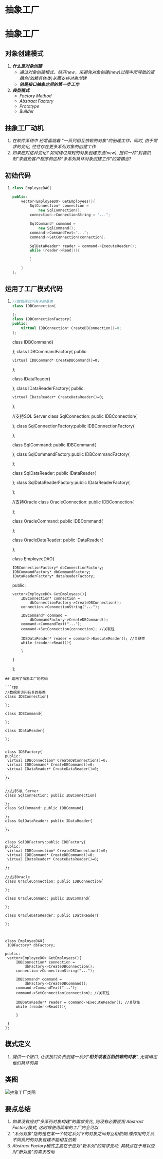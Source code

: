 # 抽象工厂


# 抽象工厂

## 对象创建模式

1. ***什么是对象创建***
   - *通过对象创建模式，绕开new，来避免对象创建(new)过程中所导致的紧耦合(依赖具体类)从而支持对象创建*
   - ***他是接口抽象之后的第一步工作***
2. ***典型模式***
   - *Factory Method*
   - *Abstract Factory*
   - *Prototype*
   - *Builder*

## 抽象工厂动机

1. *在软件系统中 经常面临着 "一系列相互依赖的对象"的创建工作，同时, 由于需求的变化, 往往存在更多系列对象的创建工作*
2. *如果应对这种变化? 如何绕过常规的对象创建方法(new), 提供一种"封装机制"来避免客户程序和这种"多系列具体对象创建工作"的紧耦合?*

## 初始代码

1. ```cpp
   class EmployeeDAO{
   
   public:
       vector<EmployeeDO> GetEmployees(){
           SqlConnection* connection =
               new SqlConnection();
           connection->ConnectionString = "...";
   
           SqlCommand* command =
               new SqlCommand();
           command->CommandText="...";
           command->SetConnection(connection);
   
           SqlDataReader* reader = command->ExecuteReader();
           while (reader->Read()){
   
           }
   
       }
   };
   ```

## 运用了工厂模式代码

1. ```cpp
   //数据库访问有关的基类
   class IDBConnection{
   
   };
   class IDBConnectionFactory{
   public:
       virtual IDBConnection* CreateDBConnection()=0;
   };
   ```
   
   class IDBCommand{
   
   };
   class IDBCommandFactory{
   public:
   
       virtual IDBCommand* CreateDBCommand()=0;
   
   };
   
   class IDataReader{
   
   };
   class IDataReaderFactory{
   public:
   
       virtual IDataReader* CreateDataReader()=0;
   
   };
   
   //支持SQL Server
   class SqlConnection: public IDBConnection{
   
   };
   class SqlConnectionFactory:public IDBConnectionFactory{
   
   };
   
   class SqlCommand: public IDBCommand{
   
   };
   class SqlCommandFactory:public IDBCommandFactory{
   
   };
   
   class SqlDataReader: public IDataReader{
   
   };
   class SqlDataReaderFactory:public IDataReaderFactory{
   
   };
   
   //支持Oracle
   class OracleConnection: public IDBConnection{
   
   };
   
   class OracleCommand: public IDBCommand{
   
   };
   
   class OracleDataReader: public IDataReader{
   
   };
   
   class EmployeeDAO{
   
       IDBConnectionFactory* dbConnectionFactory;
       IDBCommandFactory* dbCommandFactory;
       IDataReaderFactory* dataReaderFactory;
   
   public:
   
       vector<EmployeeDO> GetEmployees(){
           IDBConnection* connection =
               dbConnectionFactory->CreateDBConnection();
           connection->ConnectionString("...");
       
           IDBCommand* command =
               dbCommandFactory->CreateDBCommand();
           command->CommandText("...");
           command->SetConnection(connection); //关联性
       
           IDBDataReader* reader = command->ExecuteReader(); //关联性
           while (reader->Read()){
       
           }
       
       }
   
   };

```
## 运用了抽象工厂的代码

```cpp
//数据库访问有关的基类
class IDBConnection{

};

class IDBCommand{

};

class IDataReader{

};


class IDBFactory{
public:
 virtual IDBConnection* CreateDBConnection()=0;
 virtual IDBCommand* CreateDBCommand()=0;
 virtual IDataReader* CreateDataReader()=0;

};


//支持SQL Server
class SqlConnection: public IDBConnection{

};
class SqlCommand: public IDBCommand{

};
class SqlDataReader: public IDataReader{

};


class SqlDBFactory:public IDBFactory{
public:
 virtual IDBConnection* CreateDBConnection()=0;
 virtual IDBCommand* CreateDBCommand()=0;
 virtual IDataReader* CreateDataReader()=0;

};

//支持Oracle
class OracleConnection: public IDBConnection{

};

class OracleCommand: public IDBCommand{

};

class OracleDataReader: public IDataReader{

};



class EmployeeDAO{
 IDBFactory* dbFactory;

public:
 vector<EmployeeDO> GetEmployees(){
     IDBConnection* connection =
         dbFactory->CreateDBConnection();
     connection->ConnectionString("...");

     IDBCommand* command =
         dbFactory->CreateDBCommand();
     command->CommandText("...");
     command->SetConnection(connection); //关联性

     IDBDataReader* reader = command->ExecuteReader(); //关联性
     while (reader->Read()){

     }

 }
};
```

## 模式定义

1. *提供一个接口, 让该接口负责创建一系列"**相关或者互相依赖的对象**", 无需确定他们具体的类*

## 类图

![抽象工厂类图](https://raw.githubusercontent.com/vlicecream/cloudImage/main/data/imagesimage-20220529155754118.png)

## 要点总结

1. *如果没有应对"多系列对象构建"的需求变化, 则没有必要使用 Abstract Factory模式, 这时候使用简单的工厂完全可以*
2. *"系列对象"指的是在某一个特定系列下的对象之间有互相依赖\或作用的关系.不同系列的对象自建不能相互依赖*
3. *Abstract Factory模式主要在于应对"新系列"的需求变动. 其缺点在于难以应对"新对象"的需求改动*

